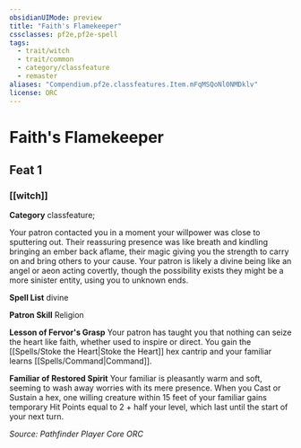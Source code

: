 ```yaml
---
obsidianUIMode: preview
title: "Faith's Flamekeeper"
cssclasses: pf2e,pf2e-spell
tags:
  - trait/witch
  - trait/common
  - category/classfeature
  - remaster
aliases: "Compendium.pf2e.classfeatures.Item.mFqMSQoNl0NMDklv"
license: ORC
---
```

# Faith's Flamekeeper
## Feat 1
### [[witch]]

**Category** classfeature; 




Your patron contacted you in a moment your willpower was close to sputtering out. Their reassuring presence was like breath and kindling bringing an ember back aflame, their magic giving you the strength to carry on and bring others to your cause. Your patron is likely a divine being like an angel or aeon acting covertly, though the possibility exists they might be a more sinister entity, using you to unknown ends.

**Spell List** divine

**Patron Skill** Religion

**Lesson of Fervor's Grasp** Your patron has taught you that nothing can seize the heart like faith, whether used to inspire or direct. You gain the [[Spells/Stoke the Heart|Stoke the Heart]] hex cantrip and your familiar learns [[Spells/Command|Command]].

**Familiar of Restored Spirit** Your familiar is pleasantly warm and soft, seeming to wash away worries with its mere presence. When you Cast or Sustain a hex, one willing creature within 15 feet of your familiar gains temporary Hit Points equal to 2 + half your level, which last until the start of your next turn.

*Source: Pathfinder Player Core*
*ORC*